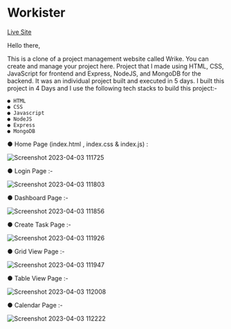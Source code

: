 # Workister

[Live Site](https://wrike-clone-mu.vercel.app/)  

Hello there,

This is a clone of a project management website called Wrike. You can create and manage your project here. Project that I made using HTML, CSS, JavaScript for frontend and Express, NodeJS, and MongoDB for the backend. It was an individual project built and executed in 5 days.
I built this project in 4 Days and I use the following tech stacks to build this project:-

    ● HTML
    ● CSS
    ● Javascript
    ● NodeJS
    ● Express
    ● MongoDB

● Home Page (index.html , index.css &  index.js) :


![Screenshot 2023-04-03 111725](https://user-images.githubusercontent.com/119413894/229425513-bad11444-4377-421d-bd8d-ce27512f2639.png)

    
    
    
● Login Page :-
    
    
![Screenshot 2023-04-03 111803](https://user-images.githubusercontent.com/119413894/229424722-fe3ae135-8fe5-4e99-921d-c021f3b116d0.png)




● Dashboard Page  :-

![Screenshot 2023-04-03 111856](https://user-images.githubusercontent.com/119413894/229424926-c8b46100-ae62-46fc-aade-9763f2ea2886.png)





● Create Task Page  :- 

![Screenshot 2023-04-03 111926](https://user-images.githubusercontent.com/119413894/229425025-e0cad280-96c0-402c-a91d-cec0f8258930.png)





● Grid View Page  :- 


![Screenshot 2023-04-03 111947](https://user-images.githubusercontent.com/119413894/229425231-0c313c26-e866-4b7a-bdb1-00af4081891f.png)


● Table View Page  :- 



![Screenshot 2023-04-03 112008](https://user-images.githubusercontent.com/119413894/229425282-fb541c00-845c-4941-bbd2-fe5b1fdea8b5.png)

● Calendar Page  :- 


![Screenshot 2023-04-03 112222](https://user-images.githubusercontent.com/119413894/229425330-d12a6dd9-a39e-44c0-8596-9b58af6936fd.png)

